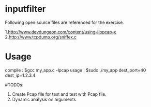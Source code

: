 # inputfilter
Following open source files are referenced for the exercise.

1.http://www.devdungeon.com/content/using-libpcap-c
2.http://www.tcpdump.org/sniffex.c

# Usage
compile : $gcc my_app.c -lpcap
usage : $sudo ./my_app dest_port=40 dest_ip=1.2.3.4

#TODOs:
1. Create Pcap file for test and test with Pcap file. 
2. Dynamic analysis on arguments

